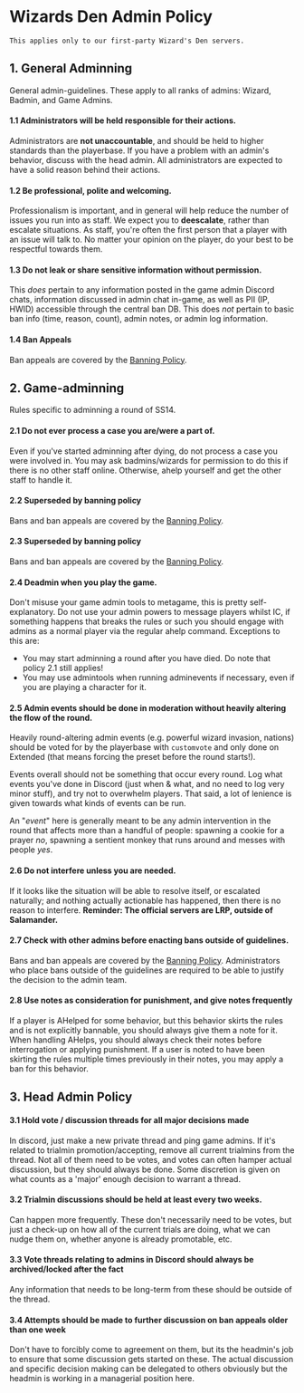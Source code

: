 # Wizards Den Admin Policy

```admonish
This applies only to our first-party Wizard's Den servers.
```

## 1. General Adminning
General admin-guidelines. These apply to all ranks of admins: Wizard, Badmin, and Game Admins.
#### 1.1 **Administrators will be held responsible for their actions.**
Administrators are **not unaccountable**, and should be held to higher standards than the playerbase. If you have a problem with an admin's behavior, discuss with the head admin. All administrators are expected to have a solid reason behind their actions.
#### 1.2 **Be professional, polite and welcoming.**
Professionalism is important, and in general will help reduce the number of issues you run into as staff. We expect you to **deescalate**, rather than escalate situations.
As staff, you're often the first person that a player with an issue will talk to. No matter your opinion on the player, do your best to be respectful towards them.
#### 1.3 **Do not leak or share sensitive information without permission.**
This *does* pertain to any information posted in the game admin Discord chats, information discussed in admin chat in-game, as well as PII (IP, HWID) accessible through the central ban DB. This does *not* pertain to basic ban info (time, reason, count), admin notes, or admin log information.
#### 1.4 **Ban Appeals**
Ban appeals are covered by the [Banning Policy](./wizards-den-banning-policy.md).

## 2. Game-adminning
Rules specific to adminning a round of SS14.
#### 2.1 **Do not ever process a case you are/were a part of.**
Even if you've started adminning after dying, do not process a case you were involved in. You may ask badmins/wizards for permission to do this if there is no other staff online. Otherwise, ahelp yourself and get the other staff to handle it.
#### 2.2 **Superseded by banning policy**
Bans and ban appeals are covered by the [Banning Policy](./wizards-den-banning-policy.md).
#### 2.3 **Superseded by banning policy**
Bans and ban appeals are covered by the [Banning Policy](./wizards-den-banning-policy.md).
#### 2.4 **Deadmin when you play the game.**
Don't misuse your game admin tools to metagame, this is pretty self-explanatory.
Do not use your admin powers to message players whilst IC, if something happens that breaks the rules or such you should engage with admins as a normal player via the regular ahelp command.
Exceptions to this are:
- You may start adminning a round after you have died. Do note that policy 2.1 still applies!
- You may use admintools when running adminevents if necessary, even if you are playing a character for it.
#### 2.5 **Admin events should be done in moderation without heavily altering the flow of the round.**
Heavily round-altering admin events (e.g. powerful wizard invasion, nations) should be voted for by the playerbase with `customvote` and only done on Extended (that means forcing the preset before the round starts!).

Events overall should not be something that occur every round. Log what events you've done in Discord (just when & what, and no need to log very minor stuff), and try not to overwhelm players. That said, a lot of lenience is given towards what kinds of events can be run.

An "*event*" here is generally meant to be any admin intervention in the round that affects more than a handful of people: spawning a cookie for a prayer *no*, spawning a sentient monkey that runs around and messes with people *yes*.

#### 2.6 **Do not interfere unless you are needed.**
If it looks like the situation will be able to resolve itself, or escalated naturally; and nothing actually actionable has happened, then there is no reason to interfere. **Reminder: The official servers are LRP, outside of Salamander.**
#### 2.7 **Check with other admins before enacting bans outside of guidelines.**
Bans and ban appeals are covered by the [Banning Policy](./wizards-den-banning-policy.md). Administrators who place bans outside of the guidelines are required to be able to justify the decision to the admin team.
#### 2.8 **Use notes as consideration for punishment, and give notes frequently**
If a player is AHelped for some behavior, but this behavior skirts the rules and is not explicitly bannable, you should always give them a note for it. When handling AHelps, you should always check their notes before interrogation or applying punishment. If a user is noted to have been skirting the rules multiple times previously in their notes, you may apply a ban for this behavior.

## 3. Head Admin Policy

#### 3.1 **Hold vote / discussion threads for all major decisions made**
In discord, just make a new private thread and ping game admins. If it's related to trialmin promotion/accepting, remove all current trialmins from the thread. Not all of them need to be votes, and votes can often hamper actual discussion, but they should always be done. Some discretion is given on what counts as a 'major' enough decision to warrant a thread.

#### 3.2 **Trialmin discussions should be held at least every two weeks.**
Can happen more frequently. These don't necessarily need to be votes, but just a check-up on how all of the current trials are doing, what we can nudge them on, whether anyone is already promotable, etc.

#### 3.3 **Vote threads relating to admins in Discord should always be archived/locked after the fact**
Any information that needs to be long-term from these should be outside of the thread.

#### 3.4 **Attempts should be made to further discussion on ban appeals older than one week**
Don't have to forcibly come to agreement on them, but its the headmin's job to ensure that some discussion gets started on these. The actual discussion and specific decision making can be delegated to others obviously but the headmin is working in a managerial position here.